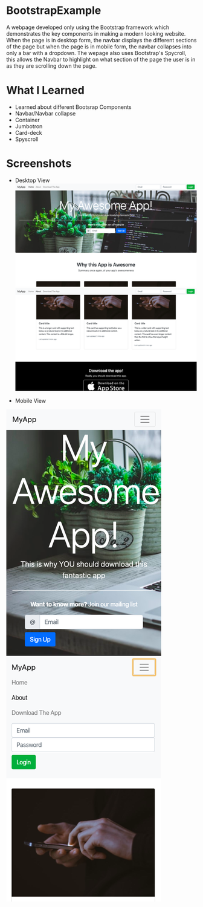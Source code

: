 # BootstrapExample
A webpage developed only using the Bootstrap framework which demonstrates the key components in making a modern looking website. When the page is in desktop form, the navbar displays the different sections of the page but when the page is in mobile form, the navbar collapses into only a bar with a dropdown. The wepage also uses Bootstrap's Spycroll, this allows the Navbar to highlight on what section of the page the user is in as they are scrolling down the page.

# What I Learned
* Learned about different Bootsrap Components
* Navbar/Navbar collapse
* Container
* Jumbotron
* Card-deck
* Spyscroll

# Screenshots
* Desktop View
![](images/screenshot-1.png)
![](images/screenshot-2.png)

* Mobile View

![](images/screenshot-3.png)
![](images/screenshot-4.png)
